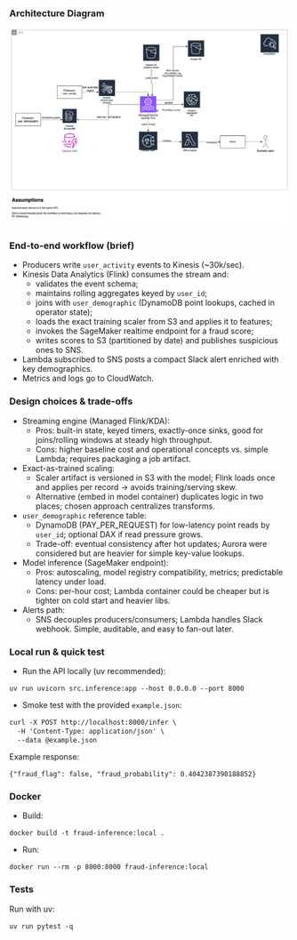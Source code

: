 ### Architecture Diagram 

<img src="./easygo-takehome.drawio.png" alt="architecture" width="1500"/>

### End-to-end workflow (brief)
- Producers write `user_activity` events to Kinesis (~30k/sec).
- Kinesis Data Analytics (Flink) consumes the stream and:
  - validates the event schema;
  - maintains rolling aggregates keyed by `user_id`;
  - joins with `user_demographic` (DynamoDB point lookups, cached in operator state);
  - loads the exact training scaler from S3 and applies it to features;
  - invokes the SageMaker realtime endpoint for a fraud score;
  - writes scores to S3 (partitioned by date) and publishes suspicious ones to SNS.
- Lambda subscribed to SNS posts a compact Slack alert enriched with key demographics.
- Metrics and logs go to CloudWatch.

### Design choices & trade-offs
- Streaming engine (Managed Flink/KDA):
  - Pros: built-in state, keyed timers, exactly-once sinks, good for joins/rolling windows at steady high throughput.
  - Cons: higher baseline cost and operational concepts vs. simple Lambda; requires packaging a job artifact.
- Exact-as-trained scaling:
  - Scaler artifact is versioned in S3 with the model; Flink loads once and applies per record → avoids training/serving skew.
  - Alternative (embed in model container) duplicates logic in two places; chosen approach centralizes transforms.
- `user_demographic` reference table:
  - DynamoDB (PAY_PER_REQUEST) for low-latency point reads by `user_id`; optional DAX if read pressure grows.
  - Trade-off: eventual consistency after hot updates; Aurora were considered but are heavier for simple key-value lookups.
- Model inference (SageMaker endpoint):
  - Pros: autoscaling, model registry compatibility, metrics; predictable latency under load.
  - Cons: per-hour cost; Lambda container could be cheaper but is tighter on cold start and heavier libs.
- Alerts path:
  - SNS decouples producers/consumers; Lambda handles Slack webhook. Simple, auditable, and easy to fan-out later.

### Local run & quick test
- Run the API locally (uv recommended):
```
uv run uvicorn src.inference:app --host 0.0.0.0 --port 8000
```
- Smoke test with the provided `example.json`:
```
curl -X POST http://localhost:8000/infer \
  -H 'Content-Type: application/json' \
  --data @example.json
```
Example response:
```
{"fraud_flag": false, "fraud_probability": 0.4042387390188852}
```

### Docker
- Build:
```
docker build -t fraud-inference:local .
```
- Run:
```
docker run --rm -p 8000:8000 fraud-inference:local
```

### Tests
Run with uv:
```
uv run pytest -q
```
